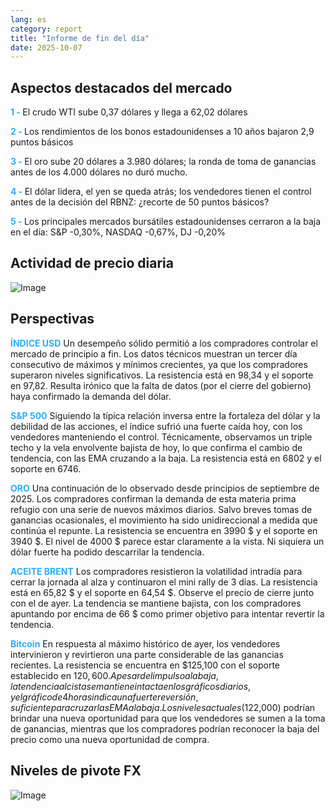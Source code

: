 ```yaml
---
lang: es
category: report
title: "Informe de fin del día"
date: 2025-10-07
---
```



<h2>Aspectos destacados del mercado</h2>
<strong style="color: #2caef7;">1 - </strong> El crudo WTI sube 0,37 dólares y llega a 62,02 dólares

<strong style="color: #2caef7;">2 - </strong> Los rendimientos de los bonos estadounidenses a 10 años bajaron 2,9 puntos básicos

<strong style="color: #2caef7;">3 - </strong> El oro sube 20 dólares a 3.980 dólares; la ronda de toma de ganancias antes de los 4.000 dólares no duró mucho.

<strong style="color: #2caef7;">4 - </strong> El dólar lidera, el yen se queda atrás; los vendedores tienen el control antes de la decisión del RBNZ: ¿recorte de 50 puntos básicos?

<strong style="color: #2caef7;">5 - </strong> Los principales mercados bursátiles estadounidenses cerraron a la baja en el día: S&P -0,30%, NASDAQ -0,67%, DJ -0,20%



<h2>Actividad de precio diaria</h2>
<img src="https://markleighedu.github.io/img/Oct-2025/07-Oct-2025/price.jpg" alt="Image"/>

<h2>Perspectivas</h2>
<strong style="color: #2caef7;">ÍNDICE USD</strong> Un desempeño sólido permitió a los compradores controlar el mercado de principio a fin. Los datos técnicos muestran un tercer día consecutivo de máximos y mínimos crecientes, ya que los compradores superaron niveles significativos. La resistencia está en 98,34 y el soporte en 97,82. Resulta irónico que la falta de datos (por el cierre del gobierno) haya confirmado la demanda del dólar.

<strong style="color: #2caef7;">S&P 500</strong> Siguiendo la típica relación inversa entre la fortaleza del dólar y la debilidad de las acciones, el índice sufrió una fuerte caída hoy, con los vendedores manteniendo el control. Técnicamente, observamos un triple techo y la vela envolvente bajista de hoy, lo que confirma el cambio de tendencia, con las EMA cruzando a la baja. La resistencia está en 6802 y el soporte en 6746.

<strong style="color: #2caef7;">ORO</strong> Una continuación de lo observado desde principios de septiembre de 2025. Los compradores confirman la demanda de esta materia prima refugio con una serie de nuevos máximos diarios. Salvo breves tomas de ganancias ocasionales, el movimiento ha sido unidireccional a medida que continúa el repunte. La resistencia se encuentra en 3990 $ y el soporte en 3940 $. El nivel de 4000 $ parece estar claramente a la vista. Ni siquiera un dólar fuerte ha podido descarrilar la tendencia.

<strong style="color: #2caef7;">ACEITE BRENT</strong> Los compradores resistieron la volatilidad intradía para cerrar la jornada al alza y continuaron el mini rally de 3 días. La resistencia está en 65,82 $ y el soporte en 64,54 $. Observe el precio de cierre junto con el de ayer. La tendencia se mantiene bajista, con los compradores apuntando por encima de 66 $ como primer objetivo para intentar revertir la tendencia.

<strong style="color: #2caef7;">Bitcoin</strong> En respuesta al máximo histórico de ayer, los vendedores intervinieron y revirtieron una parte considerable de las ganancias recientes. La resistencia se encuentra en $125,100 con el soporte establecido en $120,600. A pesar del impulso a la baja, la tendencia alcista se mantiene intacta en los gráficos diarios, y el gráfico de 4 horas indica una fuerte reversión, suficiente para cruzar las EMA a la baja. Los niveles actuales ($122,000) podrían brindar una nueva oportunidad para que los vendedores se sumen a la toma de ganancias, mientras que los compradores podrían reconocer la baja del precio como una nueva oportunidad de compra.



<h2>Niveles de pivote FX</h2>
<img src="https://markleighedu.github.io/img/Oct-2025/07-Oct-2025/pivot.jpg" alt="Image"/>